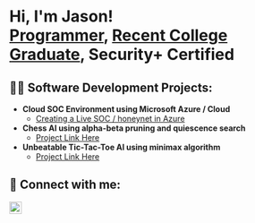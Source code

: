 <h1>Hi, I'm Jason! <br/><a href="https://github.com/Jason-Siu">Programmer</a>, <a href="https://www.linkedin.com/in/jason-siu-18b5122ab/">Recent College Graduate</a>, Security+ Certified</a></h1>

<h2>👨‍💻 Software Development Projects:</h2>

- <b>Cloud SOC Environment using Microsoft Azure / Cloud</b>
  - [Creating a Live SOC / honeynet in Azure](https://github.com/Jason-Siu/Cloud-SOC)
- <b>Chess AI using alpha-beta pruning and quiescence search</b>
  - [Project Link Here](https://github.com/Jason-Siu/Chess-AI)
- <b>Unbeatable Tic-Tac-Toe AI using minimax algorithm</b>
  - [Project Link Here](https://github.com/Jason-Siu/Unbeatable-TICTACTOE-AI)

<h2> 🤳 Connect with me:</h2>

[<img align="left" alt="JoshMadakor | LinkedIn" width="22px" src="https://cdn.jsdelivr.net/npm/simple-icons@v3/icons/linkedin.svg" />][linkedin]

[linkedin]: https://www.linkedin.com/in/jason-siu-18b5122ab/

<!--
**joshmadakor1/joshmadakor1** is a ✨ _special_ ✨ repository because its `README.md` (this file) appears on your GitHub profile.

Here are some ideas to get you started:

- 🔭 I’m currently working on ...
- 🌱 I’m currently learning ...
- 👯 I’m looking to collaborate on ...
- 🤔 I’m looking for help with ...
- 💬 Ask me about ...
- 📫 How to reach me: ...
- 😄 Pronouns: ...
- ⚡ Fun fact: ...
-->

